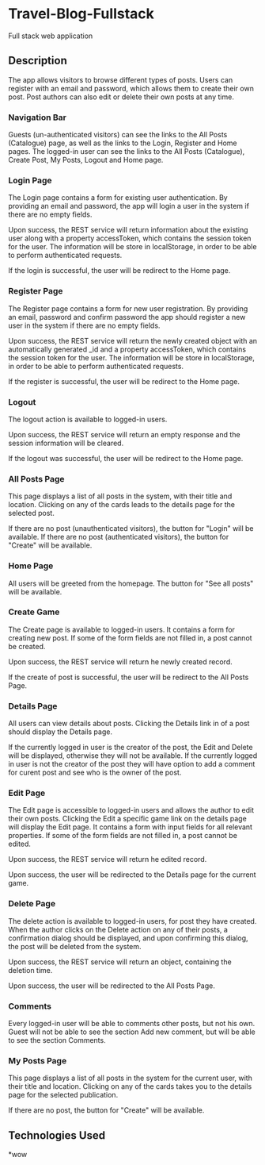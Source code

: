 # Travel-Blog-Fullstack

Full stack web application

## Description
The app allows visitors to browse different types of posts. Users can register with an email and password, which allows them to create their own post. Post authors can also edit or delete their own posts at any time.

### Navigation Bar
Guests (un-authenticated visitors) can see the links to the All Posts (Catalogue) page, as well as the links to the Login, Register and Home pages. The logged-in user can see the links to the All Posts (Catalogue), Create Post, My Posts, Logout and Home page.

### Login Page
The Login page contains a form for existing user authentication. By providing an email and password, the app will login a user in the system if there are no empty fields.

Upon success, the REST service will return information about the existing user along with a property accessToken, which contains the session token for the user. The information will be store in localStorage, in order to be able to perform authenticated requests. 

If the login is successful, the user will be redirect to the Home page. 

### Register Page
The Register page contains a form for new user registration. By providing an email, password and confirm password the app should register a new user in the system if there are no empty fields. 

Upon success, the REST service will return the newly created object with an automatically generated _id and a property accessToken, which contains the session token for the user. The information will be store in localStorage, in order to be able to perform authenticated requests.

If the register is successful, the user will be redirect to the Home page. 

### Logout
The logout action is available to logged-in users. 

Upon success, the REST service will return an empty response and the session information will be cleared.

If the logout was successful, the user will be redirect to the Home page. 

### All Posts Page
This page displays a list of all posts in the system, with their title and location. Clicking on any of the cards leads to the details page for the selected post.

If there are no post (unauthenticated visitors), the button for "Login" will be available. If there are no post (authenticated visitors), the button for "Create" will be available. 

### Home Page
All users will be greeted from the homepage. The button for "See all posts" will be available. 

### Create Game
The Create page is available to logged-in users. It contains a form for creating new post. If some of the form fields are not filled in, a post cannot be created.

Upon success, the REST service will return he newly created record. 

If the create of post is successful, the user will be redirect to the All Posts Page.

### Details Page
All users can view details about posts. Clicking the Details link in of a post should display the Details page.

If the currently logged in user is the creator of the post, the Edit and Delete will be displayed, otherwise they will not be available. If the currently logged in user is not the creator of the post they will have option to add a comment for curent post and see who is the owner of the post.

### Edit Page
The Edit page is accessible to logged-in users and allows the author to edit their own posts. Clicking the Edit a specific game link on the details page will display the Edit page. It contains a form with input fields for all relevant properties. If some of the form fields are not filled in, a post cannot be edited.

Upon success, the REST service will return he edited record. 

Upon success, the user will be redirected to the Details page for the current game.

### Delete Page
The delete action is available to logged-in users, for post they have created. When the author clicks on the Delete action on any of their posts, a confirmation dialog should be displayed, and upon confirming this dialog, the post will be deleted from the system.

Upon success, the REST service will return an object, containing the deletion time.

Upon success, the user will be redirected to the All Posts Page.

### Comments
Every logged-in user will be able to comments other posts, but not his own. Guest will not be able to see the section Add new comment, but will be able to see the section Comments.

### My Posts Page
This page displays a list of all posts in the system for the current user, with their title and location. Clicking on any of the cards takes you to the details page for the selected publication.

If there are no post, the button for "Create" will be available. 



## Technologies Used
*wow

